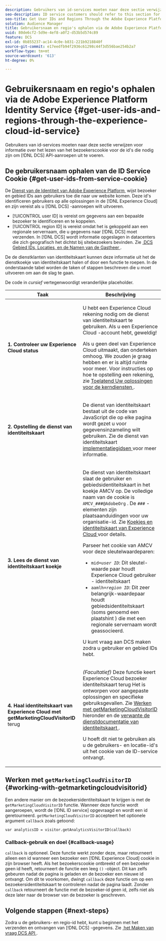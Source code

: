 ```yaml
---
description: Gebruikers van id-services moeten naar deze sectie verwijzen voor informatie over het lezen van het bezoekerscookie voor de id's die nodig zijn om DCS API-aanroepen te maken.
seo-description: ID service customers should refer to this section for information on how to read the visitor cookie for the IDs required to make DCS API calls.
seo-title: Get User IDs and Regions Through the Adobe Experience Platform Identity Service
solution: Audience Manager
title: Gebruikersnaam en regio's ophalen via de Adobe Experience Platform Identity Service
uuid: 80de6cf2-5d9e-4ef8-a0f2-d53b5d574c89
feature: DCS
exl-id: 0b855237-ac14-4c0e-b831-221b9218840f
source-git-commit: e17eedfb94f2936c61298c44f3d556bae254b2a7
workflow-type: tm+mt
source-wordcount: '613'
ht-degree: 0%

---
```


# Gebruikersnaam en regio&#39;s ophalen via de Adobe Experience Platform Identity Service {#get-user-ids-and-regions-through-the-experience-cloud-id-service}

Gebruikers van id-services moeten naar deze sectie verwijzen voor informatie over het lezen van het bezoekerscookie voor de id&#39;s die nodig zijn om [!DNL DCS] API-aanroepen uit te voeren.

## De gebruikersnaam ophalen van de ID Service Cookie {#get-user-ids-from-service-cookie}

De [&#x200B; Dienst van de Identiteit van Adobe Experience Platform &#x200B;](https://experienceleague.adobe.com/docs/id-service/using/home.html?lang=nl-NL) wijst bezoeker en gebied IDs aan gebruikers toe die naar uw website komen. Deze id&#39;s identificeren gebruikers op alle oplossingen in de [!DNL Experience Cloud] en zijn vereist als u [!DNL DCS] -aanroepen wilt uitvoeren.

* [!UICONTROL user ID] is vereist om gegevens aan een bepaalde bezoeker te identificeren en te koppelen.
* [!UICONTROL region ID] is vereist omdat het is gekoppeld aan een regionale servernaam, die u gegevens naar [!DNL DCS] moet verzenden. In [!DNL DCS] wordt informatie opgeslagen in datacenters die zich geografisch het dichtst bij sitebezoekers bevinden. Zie [&#x200B; DCS Gebied IDs, Locaties, en de Namen van de Gastheer &#x200B;](../../../api/dcs-intro/dcs-api-reference/dcs-regions.md).

De de dienstklanten van identiteitskaart kunnen deze informatie uit het de dienstkoekje van identiteitskaart halen of door een functie te roepen. In de onderstaande tabel worden de taken of stappen beschreven die u moet uitvoeren om aan de slag te gaan.

De code in *cursief* vertegenwoordigt veranderlijke placeholder.

<table id="table_660EBE1C24DD4FBE9DCE5191836C9135"> 
 <thead> 
  <tr> 
   <th colname="col1" class="entry"> Taak </th> 
   <th colname="col2" class="entry"> Beschrijving </th> 
  </tr> 
 </thead>
 <tbody> 
  <tr> 
   <td colname="col1"> <p> <b>1. Controleer uw <span class="keyword"> Experience Cloud </span> status </b> </p> </td> 
   <td colname="col2"> <p>U hebt een <span class="keyword"> Experience Cloud </span> rekening nodig om de dienst van identiteitskaart te gebruiken. Als u een <span class="keyword"> Experience Cloud </span> -account hebt, geweldig! </p> <p> Als u geen deel van <span class="keyword"> Experience Cloud </span> uitmaakt, dan onderteken omhoog. We zouden je graag hebben en er is altijd ruimte voor meer. Voor instructies op hoe te opstelling een rekening, zie <a href="https://experienceleague.adobe.com/nl/docs/core-services/interface/services/getting-started" format="https" scope="external"> Toelatend Uw oplossingen voor de kerndiensten </a>. </p> </td> 
  </tr> 
  <tr> 
   <td colname="col1"> <p> <b> 2. Opstelling de <span class="keyword"> dienst van identiteitskaart </span> </b> </p> </td> 
   <td colname="col2"> <p>De <span class="keyword"> dienst van identiteitskaart </span> bestaat uit de code van JavaScript die op elke pagina wordt gezet u voor gegevensinzameling wilt gebruiken. Zie de dienst van identiteitskaart <a href="https://experienceleague.adobe.com/docs/id-service/using/implementation/implementation-guides.html?lang=nl-NL" format="https" scope="external"> implementatiegidsen </a> voor meer informatie. </p> </td> 
  </tr> 
  <tr> 
   <td colname="col1"> <p> <b> 3. Lees de <span class="keyword"> dienst van identiteitskaart </span> koekje </b> </p> </td> 
   <td colname="col2"> <p>De <span class="keyword"> dienst van identiteitskaart </span> slaat de gebruiker en gebiedsidentiteitskaart in het koekje AMCV op. De volledige naam van de cookie is <code>AMCV_<i>###</i>@AdobeOrg</code> . De <code><i>###</i></code> -elementen zijn plaatsaanduidingen voor uw organisatie-id. Zie <a href="https://experienceleague.adobe.com/docs/id-service/using/intro/cookies.html?lang=nl-NL" format="https" scope="external"> Koekjes en identiteitskaart van Experience Cloud </a> voor details. </p> <p>Parseer het cookie van AMCV voor deze sleutelwaardeparen: </p> <p> 
     <ul id="ul_502ECFCDDD084D448B5EDC4E5C0909C1"> 
      <li id="li_662FFA36AC854E699D50A183B161D654"> <code>mid=<i>user ID</i></code>: Dit sleutel-waarde paar houdt <span class="keyword"> Experience Cloud </span> gebruiker - identiteitskaart </li> 
      <li id="li_65422233187B4217B50DC52DBD58F404"> <code>aamlh=<i>region ID</i></code>: Dit zeer belangrijk-waardepaar houdt gebiedsidentiteitskaart (soms genoemd een <span class="term"> plaatshint </span>) die met een regionale servernaam wordt geassocieerd. </li> 
     </ul> </p> <p>U kunt vraag aan <span class="wintitle"> DCS </span> maken zodra u gebruiker en gebied IDs hebt. </p> </td> 
  </tr> 
  <tr> 
   <td colname="col1"> <p> <b> 4. Haal <span class="keyword"> identiteitskaart van Experience Cloud </span> met getMarketingCloudVisitorID </b> terug </p> </td> 
   <td colname="col2"> <p><i> (Facultatief) </i> Deze functie keert <span class="keyword"> Experience Cloud </span> bezoeker identiteitskaart terug Het is ontworpen voor aangepaste oplossingen en specifieke gebruiksgevallen. Zie <a href="../../../api/dcs-intro/dcs-s2s/dcs-mcid-ids.md#working-with-getmarketingcloudvisitorid"> Werken met getMarketingCloudVisitorID </a> hieronder en de <a href="https://experienceleague.adobe.com/docs/id-service/using/id-service-api/methods/getmcvid.html?lang=nl-NL" format="https" scope="external"> verwante de dienstdocumentatie van identiteitskaart </a>. </p> <p>U hoeft dit niet te gebruiken als u de gebruikers- en locatie-id's uit het cookie van de ID-service ontvangt. </p> </td> 
  </tr> 
 </tbody> 
</table>

## Werken met `getMarketingCloudVisitorID` {#working-with-getmarketingcloudvisitorid}

Een andere manier om de bezoekersidentiteitskaart te krijgen is met de `getMarketingCloudVisitorID` functie. Wanneer deze functie wordt aangeroepen, wordt de [!DNL ID service] opgevraagd en wordt een id geretourneerd. `getMarketingCloudVisitorID` accepteert het optionele argument `callback` zoals getoond:

`var analyticsID = visitor.getAnalyticsVisitorID(callback)`

### Callback-gebruik en doel {#callback-usage}

`callback` is optioneel. Deze functie werkt zonder deze, maar retourneert alleen een id wanneer een bezoeker een [!DNL Experience Cloud] cookie in zijn browser heeft. Als het bezoekerscookie ontbreekt of een bezoeker geen id heeft, retourneert de functie een leeg `()` -object. Dit kan zelfs gebeuren nadat de pagina is geladen en de bezoeker een nieuwe id ontvangt. Om dit te voorkomen, dwingt `callback` deze functie om op een bezoekersidentiteitskaart te controleren nadat de pagina laadt. Zonder `callback` retourneert de functie met de bezoeker-id geen id, zelfs niet als deze later naar de browser van de bezoeker is geschreven.

## Volgende stappen {#next-steps}

Zodra u de gebruikers- en regio-id hebt, kunt u beginnen met het verzenden en ontvangen van [!DNL DCS] -gegevens. Zie [&#x200B; het Maken van vraag DCS API &#x200B;](../../../api/dcs-intro/dcs-s2s/dcs-s2s-calls.md).
